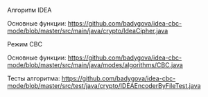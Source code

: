Алгоритм IDEA

Основные функции: https://github.com/badygova/idea-cbc-mode/blob/master/src/main/java/crypto/IdeaCipher.java

Режим CBC

Основные функции: https://github.com/badygova/idea-cbc-mode/blob/master/src/main/java/modes/algorithms/CBC.java

Тесты алгоритма: https://github.com/badygova/idea-cbc-mode/blob/master/src/test/java/crypto/IDEAEncoderByFileTest.java

